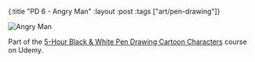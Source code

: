 {:title "PD 6 - Angry Man"
 :layout :post
 :tags ["art/pen-drawing"]}

![Angry Man](/img/art/misc/20210608%20-%206%20-%20Angry%20Man.jpg)

Part of the [5-Hour Black & White Pen Drawing Cartoon Characters][5HBWPDCC]
course on Udemy.

[5HBWPDCC]: https://www.udemy.com/course/5-hour-black-and-white-pen-drawing-cartoon-characters/
